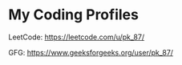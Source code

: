 # My Coding  Profiles

LeetCode: https://leetcode.com/u/pk_87/

GFG: https://www.geeksforgeeks.org/user/pk_87/
